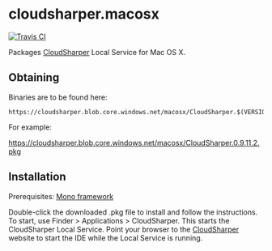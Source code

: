 cloudsharper.macosx
===================

[![Travis CI](https://travis-ci.org/intellifactory/cloudsharper.macosx.svg?branch=master)](https://travis-ci.org/intellifactory/cloudsharper.macosx)

Packages [CloudSharper](http://cloudsharper.com) Local Service for Mac OS X.

## Obtaining

Binaries are to be found here:

    https://cloudsharper.blob.core.windows.net/macosx/CloudSharper.$(VERSION).pkg

For example:

https://cloudsharper.blob.core.windows.net/macosx/CloudSharper.0.9.11.2.pkg

## Installation

Prerequisites: [Mono framework](http://www.go-mono.com/mono-downloads/download.html)

Double-click the downloaded .pkg file to install and follow the instructions.
To start, use Finder > Applications > CloudSharper.
This starts the CloudSharper Local Service. Point your browser to the
[CloudSharper](http://cloudsharper.com) website to start the IDE while the Local Service
is running. 

